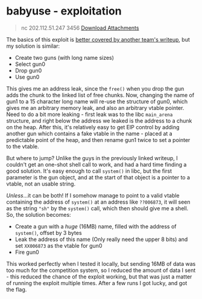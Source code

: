 # babyuse - exploitation

> nc 202.112.51.247 3456
> [Download Attachments](./e1b84982-14dc-45f3-a41b-fb80b4805bd1.zip)

The basics of this exploit is [better covered by another team's writeup](https://github.com/Kileak/CTF/blob/master/2017/bctf/pwn/babyuse/readme.md), but my solution is similar:

* Create two guns (with long name sizes)
* Select gun0
* Drop gun0
* Use gun0

This gives me an address leak, since the `free()` when you drop the gun adds the chunk to the linked list of free chunks. Now, changing the name of gun1 to a 15 character long name will re-use the structure of gun0, which gives me an arbitrary memory leak, and also an arbitrary vtable pointer. Need to do a bit more leaking - first leak was to the libc `main_arena` structure, and right below the address we leaked is the address to a chunk on the heap. After this, it's relatively easy to get EIP control by adding another gun which contains a fake vtable in the name - placed at a predictable point of the heap, and then rename gun1 twice to set a pointer to the vtable.

But where to jump? Unlike the guys in the previously linked writeup, I couldn't get an one-shot shell call to work, and had a hard time finding a good solution. It's easy enough to call `system()` in libc, but the first parameter is the gun object, and at the start of that object is a pointer to a vtable, not an usable string.

_Unless_...it can be both! If I somehow manage to point to a valid vtable containing the address of `system()` at an address like `??006873`, it will seen as the string `"sh"` by the `system()` call, which then should give me a shell. So, the solution becomes:

* Create a gun with a _huge_ (16MB) name, filled with the address of `system()`, offset by 3 bytes
* Leak the address of this name (Only really need the upper 8 bits) and set `XX006873` as the vtable for gun0
* Fire gun0

This worked perfectly when I tested it locally, but sending 16MB of data was too much for the competition system, so I reduced the amount of data I sent - this reduced the chance of the exploit working, but that was just a matter of running the exploit multiple times. After a few runs I got lucky, and got the flag.
